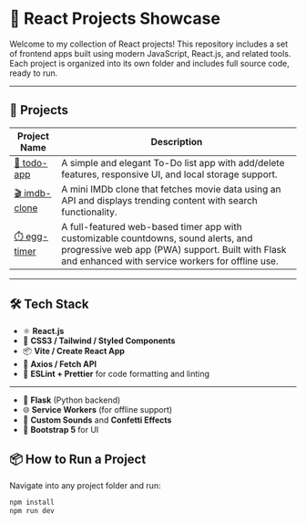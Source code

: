# 🚀 React Projects Showcase

Welcome to my collection of React projects! This repository includes a set of frontend apps built using modern JavaScript, React.js, and related tools. Each project is organized into its own folder and includes full source code, ready to run.

---

## 📁 Projects

| Project Name | Description |
|--------------|-------------|
| [🎯 todo-app](./todo-app) | A simple and elegant To-Do list app with add/delete features, responsive UI, and local storage support. |
| [🎬 imdb-clone](./imdb-clone) | A mini IMDb clone that fetches movie data using an API and displays trending content with search functionality. |
| [⏱️ egg-timer](./egg-timer) | A full-featured web-based timer app with customizable countdowns, sound alerts, and progressive web app (PWA) support. Built with Flask and enhanced with service workers for offline use. |


---

## 🛠 Tech Stack

- ⚛️ **React.js**
- 🎨 **CSS3 / Tailwind / Styled Components**
- 📦 **Vite / Create React App**
- 🔗 **Axios / Fetch API**
- 🧪 **ESLint + Prettier** for code formatting and linting

---

- 🐍 **Flask** (Python backend)
- 🌐 **Service Workers** (for offline support)
- 🔔 **Custom Sounds** and **Confetti Effects**
- 🎨 **Bootstrap 5** for UI


## 📦 How to Run a Project

Navigate into any project folder and run:

```bash
npm install
npm run dev
